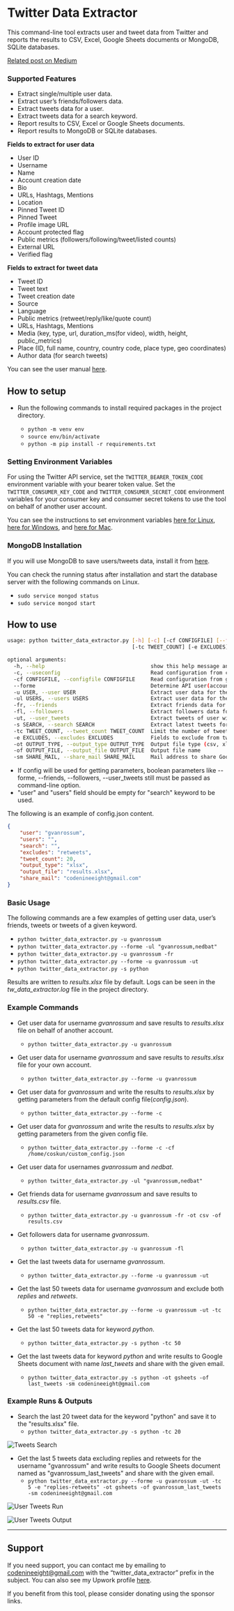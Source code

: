 Twitter Data Extractor
======================

This command-line tool extracts user and tweet data from Twitter and reports the results to CSV, Excel, Google Sheets documents or MongoDB, SQLite databases.

[Related post on Medium](https://medium.com/@codenineeight/designing-a-twitter-data-extractor-tool-using-python-part-1-intro-50cd1c6fcb2e)

### Supported Features

* Extract single/multiple user data.
* Extract user’s friends/followers data.
* Extract tweets data for a user.
* Extract tweets data for a search keyword.
* Report results to CSV, Excel or Google Sheets documents.
* Report results to MongoDB or SQLite databases.

**Fields to extract for user data**
* User ID
* Username
* Name
* Account creation date
* Bio
* URLs, Hashtags, Mentions
* Location
* Pinned Tweet ID
* Pinned Tweet
* Profile image URL
* Account protected flag
* Public metrics (followers/following/tweet/listed counts)
* External URL
* Verified flag

**Fields to extract for tweet data**
* Tweet ID
* Tweet text
* Tweet creation date
* Source
* Language
* Public metrics (retweet/reply/like/quote count)
* URLs, Hashtags, Mentions
* Media (key, type, url, duration_ms(for video), width, height, public_metrics)
* Place (ID, full name, country, country code, place type, geo coordinates)
* Author data (for search tweets)

You can see the user manual [here](https://github.com/coskundeniz/twitter-data-extractor/blob/main/docs/user_manual.pdf).

## How to setup

* Run the following commands to install required packages in the project directory.

    * `python -m venv env`
    * `source env/bin/activate`
    * `python -m pip install -r requirements.txt`


### Setting Environment Variables

For using the Twitter API service, set the `TWITTER_BEARER_TOKEN_CODE` environment variable with your bearer token value. Set the `TWITTER_CONSUMER_KEY_CODE` and `TWITTER_CONSUMER_SECRET_CODE` environment variables for your consumer key and consumer secret tokens to use the tool on behalf of another user account.

You can see the instructions to set environment variables [here for Linux](https://phoenixnap.com/kb/linux-set-environment-variable), [here for Windows](https://phoenixnap.com/kb/windows-set-environment-variable), and [here for Mac](https://phoenixnap.com/kb/set-environment-variable-mac).

### MongoDB Installation

If you will use MongoDB to save users/tweets data, install it from [here](https://docs.mongodb.com/manual/administration/install-community/).

You can check the running status after installation and start the database server with the following commands on Linux.

* `sudo service mongod status`
* `sudo service mongod start`


## How to use

```sh
usage: python twitter_data_extractor.py [-h] [-c] [-cf CONFIGFILE] [--forme] [-u USER] [-ul USERS] [-fr] [-fl] [-ut] [-s SEARCH]
                                        [-tc TWEET_COUNT] [-e EXCLUDES] [-ot OUTPUT_TYPE] [-of OUTPUT_FILE] [-sm SHARE_MAIL]

optional arguments:
  -h, --help                                  show this help message and exit
  -c, --useconfig                             Read configuration from config.json file
  -cf CONFIGFILE, --configfile CONFIGFILE     Read configuration from given file
  --forme                                     Determine API user(account owner or on behalf of a user)
  -u USER, --user USER                        Extract user data for the given username
  -ul USERS, --users USERS                    Extract user data for the given comma separated usernames
  -fr, --friends                              Extract friends data for the given username
  -fl, --followers                            Extract followers data for the given username
  -ut, --user_tweets                          Extract tweets of user with the given username
  -s SEARCH, --search SEARCH                  Extract latest tweets for the given search keyword
  -tc TWEET_COUNT, --tweet_count TWEET_COUNT  Limit the number of tweets gathered
  -e EXCLUDES, --excludes EXCLUDES            Fields to exclude from tweets queried as comma separated values (replies,retweets)
  -ot OUTPUT_TYPE, --output_type OUTPUT_TYPE  Output file type (csv, xlsx, gsheets, mongodb or sqlite)
  -of OUTPUT_FILE, --output_file OUTPUT_FILE  Output file name
  -sm SHARE_MAIL, --share_mail SHARE_MAIL     Mail address to share Google Sheets document
```

* If config will be used for getting parameters, boolean parameters like --forme, --friends, --followers, --user_tweets still must be passed as command-line option.
* "user" and "users" field should be empty for "search" keyword to be used.

The following is an example of config.json content.

```json
{
    "user": "gvanrossum",
    "users": "",
    "search": "",
    "excludes": "retweets",
    "tweet_count": 20,
    "output_type": "xlsx",
    "output_file": "results.xlsx",
    "share_mail": "codenineeight@gmail.com"
}
```

### Basic Usage

The following commands are a few examples of getting user data, user’s friends, tweets or tweets of a given keyword.

* `python twitter_data_extractor.py -u gvanrossum`
* `python twitter_data_extractor.py --forme -ul "gvanrossum,nedbat"`
* `python twitter_data_extractor.py -u gvanrossum -fr`
* `python twitter_data_extractor.py --forme -u gvanrossum -ut`
* `python twitter_data_extractor.py -s python`

Results are written to *results.xlsx* file by default.
Logs can be seen in the *tw_data_extractor.log* file in the project directory.


### Example Commands

* Get user data for username *gvanrossum* and save results to *results.xlsx* file on behalf of another account.
    * `python twitter_data_extractor.py -u gvanrossum`

* Get user data for username *gvanrossum* and save results to *results.xlsx* file for your own account.
    * `python twitter_data_extractor.py --forme -u gvanrossum`

* Get user data for *gvanrossum* and write the results to *results.xlsx* by getting parameters from the default config file(*config.json*).
    * `python twitter_data_extractor.py --forme -c`

* Get user data for *gvanrossum* and write the results to *results.xlsx* by getting parameters from the given config file.
    * `python twitter_data_extractor.py --forme -c -cf /home/coskun/custom_config.json`

* Get user data for usernames *gvanrossum* and *nedbat*.
    * `python twitter_data_extractor.py -ul "gvanrossum,nedbat"`

* Get friends data for username *gvanrossum* and save results to *results.csv* file.
    * `python twitter_data_extractor.py -u gvanrossum -fr -ot csv -of results.csv`

* Get followers data for username *gvanrossum*.
    * `python twitter_data_extractor.py -u gvanrossum -fl`

* Get the last tweets data for username *gvanrossum*.
    * `python twitter_data_extractor.py --forme -u gvanrossum -ut`

* Get the last 50 tweets data for username *gvanrossum* and exclude both *replies* and *retweets*.
    * `python twitter_data_extractor.py --forme -u gvanrossum -ut -tc 50 -e "replies,retweets"`

* Get the last 50 tweets data for keyword *python*.
    * `python twitter_data_extractor.py -s python -tc 50`

* Get the last tweets data for keyword *python* and write results to Google Sheets document with name *last_tweets* and share with the given email.
    * `python twitter_data_extractor.py -s python -ot gsheets -of last_tweets -sm codenineeight@gmail.com`

### Example Runs & Outputs

* Search the last 20 tweet data for the keyword "python" and save it to the "results.xlsx" file.
    * `python twitter_data_extractor.py -s python -tc 20`

![Tweets Search](assets/python_tweet_search.gif)

* Get the last 5 tweets data excluding replies and retweets for the username "gvanrossum" and write results to Google Sheets document named as "gvanrossum_last_tweets" and share with the given email.
    * `python twitter_data_extractor.py --forme -u gvanrossum -ut -tc 5 -e "replies-retweets" -ot gsheets -of gvanrossum_last_tweets -sm codenineeight@gmail.com`

![User Tweets Run](assets/gvanrossum_tweets.gif)

![User Tweets Output](assets/gvanrossum_tweets.png)

---

## Support

If you need support, you can contact me by emailing to codenineeight@gmail.com with the “twitter_data_extractor” prefix in the subject. You can also see my Upwork profile [here](https://www.upwork.com/freelancers/~011e3fe44e575092f0).

If you benefit from this tool, please consider donating using the sponsor links.